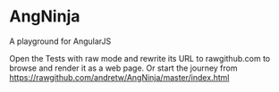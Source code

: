 AngNinja
====================

A playground for AngularJS

Open the Tests with raw mode and rewrite its URL to rawgithub.com to browse and render it as a web page.
Or start the journey from https://rawgithub.com/andretw/AngNinja/master/index.html
